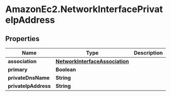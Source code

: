 # AmazonEc2.NetworkInterfacePrivateIpAddress

## Properties

Name | Type | Description | Notes
------------ | ------------- | ------------- | -------------
**association** | [**NetworkInterfaceAssociation**](NetworkInterfaceAssociation.md) |  | [optional] 
**primary** | **Boolean** |  | [optional] 
**privateDnsName** | **String** |  | [optional] 
**privateIpAddress** | **String** |  | [optional] 


